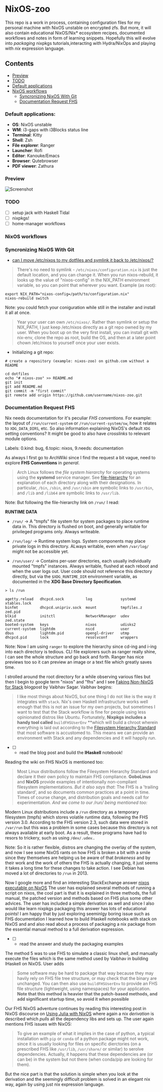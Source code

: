 # NixOS-zoo

This repo is a work in process, containing configuration files for my
personal machine with NixOS unstable on encrypted zfs. But more, it will also contain
educational NixOS/Nix* ecosystem recipes, documented workflows and notes in
form of learning snippets. Hopefully this will evolve into *packaging*
nixpkgs tutorials,interacting with Hydra/NixOps and playing
with *nix* expression language.


## Contents

* [Preview](#preview)
* [TODO](#todo)
* [Default applications](#default-applications)
* [NixOS workflows](#nixos-workflows)
  * [Syncronizing NixOS With Git](#syncronizing-nixos-with-git)
  * [Documentation Request FHS](#documentation-request-fhs)

### Default applications:

- **OS**:            NixOS unstable
- **WM**:            i3-gaps with i3Blocks status line
- **Terminal**:      Kitty
- **Shell**:         Zsh
- **File explorer**: Ranger
- **Launcher**:      Rofi
- **Editor**:        Kanouke/Emacs
- **Browser**:       Qutebrowser
- **PDF viewer**:    Zathura


### Preview

![Screenshot](screenshot.png)

### TODO

- [ ] setup jack with Haskell Tidal
- [ ] nixpkgs!
- [ ] home-manager workflows

### NixOS workflows

### Syncronizing NixOS With Git

  * [can I move /etc/nixos to my dotfiles and symlink it back to
/etc/nixos/?](https://discourse.nixos.org/t/can-i-move-etc-nixos-to-my-dotfiles-and-symlink-it-back-to-etc-nixos/4833/13)

> There's no need to symlink - `/etc/nixos/configuration.nix` is just the
default location, and you can change it. When you run nixos-rebuild, it looks up
the value of "nixos-config" in the NIX_PATH environment variable, so you can
point that wherever you want. Example (as root):

```
export NIX_PATH="nixos-config=/path/to/configuration.nix"
nixos-rebuild switch
```

Note: you could fetch your coniguration while still in  the installer and
install it all at once.

> Year your user can own `/etc/nixos/`. Rather than symlink or setup the
NIX_PATH, I just keep /etc/nixos directly as a git repo owned by my user. When
you boot up on the very first install, you can install git with nix-env, clone
the repo as root, build the OS, and then at a later point chown /etc/nixos to
yourself once your user exists.

* Initializing a git repo:

```
# create a repository (example: nixos-zoo) on github.com without a README

cd dotfiles
echo "# nixos-zoo" >> README.md
git init
git add README.md
git commit -m "first commit"
git remote add origin https://github.com/username/nixos-zoo.git
```

### Documentation Request FHS

Nix needs documentation for it's peculiar *FHS conventions*.
For example: the layout of `/run/current-system` or `/run/current-system/sw`,
how it relates to `XDG_DATA_DIRS`, etc. So also information explaining NixOS's
default `XDG` setting conventions? It might be good to also have *crosslinks* to
relevant module options.

Labels: 0.kind: bug, 6.topic: nixos, 9.needs: documentation

As always I first go to ArchWiki since I find the request a bit vague, need to
explore **FHS Conventions** in *general*.

> Arch Linux follows the *file system hierarchy* for operating systems using the
**systemd** service manager. See
[file-hierarchy](https://jlk.fjfi.cvut.cz/arch/manpages/man/file-hierarchy.7)
for an explanation of each directory along with their designations. In
particular, `/bin`, `/sbin`, and `/usr/sbin` are symbolic links to `/usr/bin`,
and `/lib` and `/lib64` are symbolic links to `/usr/lib`.

Note: But following the file-hierarchy link on `/run/` I read:

**RUNTIME DATA**

- `/run/` -> A "tmpfs" file system for system packages to place runtime data in. This
directory is flushed on boot, and generally writable for privileged programs
only. Always writeable.

- `/run/log/` -> Runtime system logs. System components may place private logs in
this directory. ALways writable, even when `/var/log/` might not be accessible
yet.

- `/run/user/` -> Contains per-user directories, each usually individually
mounted "tmpfs" instances. Always writable, flushed at each reboot and when the
user logs out. User code should not reference this directory directly, but via
the `$XDG_RUNTIME_DIR` environment variable, as documented in the **XDG Base
Directory Specification**.

```
> ls /run

agetty.reload   dhcpcd.sock          log             systemd     xtables.lock
binfmt          dhcpcd.unipriv.sock  mount           tmpfiles.z  zed.pid
blkid           initctl              NetworkManager  udev        zed.state
booted-system   keys                 nixos           udisks2
current-system  lightdm              nscd            user
dbus            lightdm.pid          opengl-driver   utmp
dhcpcd.pid      lock                 resolvconf      wrappers
```

Note: Now I am using `ranger` to explore the hierarchy since cd-ing and
i-ing into each directory is tedious. CLI file explorers such as ranger really
shine, I can see the whole structure and go back and forth. Ranger has nice
previews too so it can preview an image or a text file which greatly saves time.

I strolled around the root directory for a while observing various files but
then I begin to google term "nixos" and "fhs" and I see [Faking Non-NixOS for
Stack](https://vaibhavsagar.com/blog/2018/03/17/faking-non-nixos-stack/)
blogpost by Vaibhav Sagar. Vaibhav begins:
> I like most things about NixOS, but one thing I do not like is the way it
integrates with `stack`. Nix's own Haskell infrastructure works well enough that
this is not an issue for my own projects, but sometimes I want to test that the
Stack workflow is fine for people using less opinionated distros like Ubuntu.
Fortunately, **Nixpkgs includes a handy tool called** `buildFHSUserEnv` **which
will build a chroot wherein everything is laid out according to the [Filesystem
Hierarchy Standard](https://en.wikipedia.org/wiki/Filesystem_Hierarchy_Standard)
that most software is accustomed to. This means we can provide an environment
with Stack and any dependencies and it will happily run.

* [ ] - read the blog post and build the **IHaskell** notebook!

Reading the wiki on FHS NixOS is mentioned too:
> Most Linux distributions follow the Filesystem Hierarchy Standard and declare
it their own policy to maintain FHS compliance. **GoboLinus** and **NixOS**
provide examples of intentionally non-compliant filesystem implementations. *But
it also says that:* The FHS is a 'trailing standard', and so documents common
practices at a point in time. Times of course change, and distribution goals and
needs call for experimentation. *And we come to our /run/ being mentioned too:*

Modern Linux distributions include a `/run` directory as a temporary filesystem
(tmpfs) which stores volatile runtime data, following the FHS version 3.0.
According to the FHS version 2.3, such data were stored in `/var/run` but this
was a problem in some cases because this directory is not always available at
early boot. As a result, these programs have had to resors to trickery, such as
using `/dev/.udev`..

Note: So it is rather flexible, distros are changing the overlay of the system,
and now I see some NixOS rants on how FHS is broken a bit with a smile since
they themselves are helping us be aware of that *brokeness* and by their work
and the work of others the FHS is actually changing, it just seems it takes a
long time for these changes to take action. I see Debian has moved a lot of
directories to `/run` in 2013.

Now I google more and find an interesting StackExchange answer [nixos
executable on NixOS](https://unix.stackexchange.com/questions/522822/different-methods-to-run-a-non-nixos-executable-on-nixos)
The user has explained several methods of running a script on nixos, the cool
part is that it is explained in three methods, the full manual, the patched
version and methods based on FHS plus some other advices. The user has included
a simple derivation as well and since I also would like learn nixpkgs packaging
this answer has lots of educational points! I am happy that by just exploring
seeminlgy boring issue such as FHS documentation I learned how to build IHaskell
notebooks with stack on NixOS and and also read about a process of packaging a
nix package from the essential manual method to a full derivation expression.

* [ ] - read the answer and study the packaging examples

The method 5 was to use FHS to simulate a classic linux shell, and manually
execute the files which is the same method used by Vaibhav in building IHaskell
on NixOS. User adds
> Some software may be hard to package that way because they may havily rely on
FHS file tree structure, or may check that the binary are unchanged. You can
then also use `buildFHSUserEnv` to provide an FHS file structure (lightweight,
using namespaces) for your application. **Note that this method is heavier that
the patch-based methods, and add significant startup time, so avoid it when
possible**

Our FHS NixOS adventure continues by reading this interesting post in NixOS
discourse on [Using Julia with
NixOS](https://discourse.julialang.org/t/using-julia-with-nixos/35129)
where again a nix *derivation* is described which *pulls* all the dependency libs and
sets up.
The user again mentions FHS issues with NixOS:
> To give an example of what it implies in the case of python, a typical
installation with `pip` or `conda` of a python package might not work, since it
is usually looking for files on specific dierctories (on a prescribed FHS like
`/usr/lib`, `/usr/share/` or similar) to serolve dependencies. Actually, it
happens that these dependencies are (or can be) in the system but not there
(when conda/pip are looking for them).

But the nice part is that the solution is simple when you look at the derivation
and the seemingly difficult problem is solved in an elegant nix way, again by
using just nix expression language.
